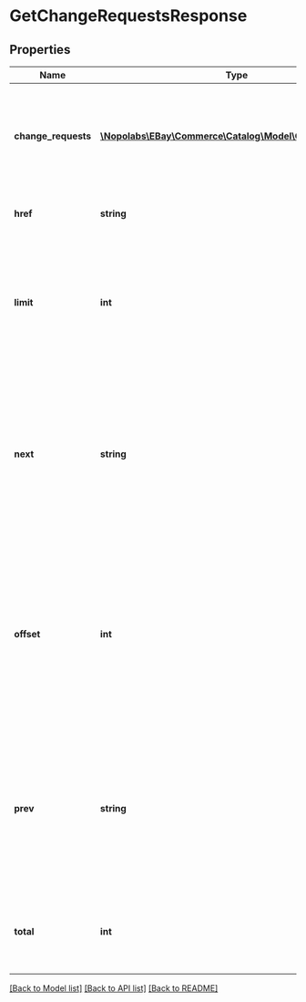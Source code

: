 # GetChangeRequestsResponse

## Properties
Name | Type | Description | Notes
------------ | ------------- | ------------- | -------------
**change_requests** | [**\Nopolabs\EBay\Commerce\Catalog\Model\ChangeRequest[]**](ChangeRequest.md) | Contains the full details of one or more catalog change requests, including the original payload of the createChangeRequest call, processing status and key dates, and resolution details. | [optional] 
**href** | **string** | The URI of the getChangeRequests call request that produced this page of results. | [optional] 
**limit** | **int** | The maximum number of change requests in this page, a subset of the full collection of change requests that match the filter criteria of this call. This field combines with the offset field to identify the change requests being returned. | [optional] 
**next** | **string** | The getChangeRequests call URI for the next page. For example, the following URI returns records 41 thru 50 from the collection of change requests: path/change_request?limit&#x3D;10&amp;amp;offset&#x3D;40 Note: This feature employs a zero-based list, where the first order in the list has an offset of 0. | [optional] 
**offset** | **int** | The first change request in this page based on its position in the returned collection of change requests. For example, if offset is set to 10 and limit is set to 10, this page includes change requests 11 thru 20 from the resulting collection of change requests. Note: This feature employs a zero-based list, where the first item in the list has an offset of 0. | [optional] 
**prev** | **string** | The getChangeRequests call URI for the previous page. For example, the following URI returns orders 21 thru 30 from the collection of orders: path/change_request?limit&#x3D;10&amp;amp;offset&#x3D;20 Note: This feature employs a zero-based list, where the first order in the list has an offset of 0. | [optional] 
**total** | **int** | The total number of change requests in the collection. Note: If no change requests are found, this field is returned with a value of 0. | [optional] 

[[Back to Model list]](../README.md#documentation-for-models) [[Back to API list]](../README.md#documentation-for-api-endpoints) [[Back to README]](../README.md)


